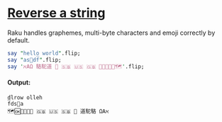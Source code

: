 [1]: https://rosettacode.org/wiki/Reverse_a_string

# [Reverse a string][1]





Raku handles graphemes, multi-byte characters and emoji correctly by default.

```perl
say "hello world".flip;
say "as⃝df̅".flip;
say 'ℵΑΩ 駱駝道 🤔 🇸🇧 🇺🇸 🇬🇧‍ 👨‍👩‍👧‍👦🆗🗺'.flip;
```

#### Output:
```
dlrow olleh
f̅ds⃝a
🗺🆗👨‍👩‍👧‍👦 🇬🇧‍ 🇺🇸 🇸🇧 🤔 道駝駱 ΩΑℵ
```
